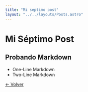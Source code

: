 ```yaml
---
title: "Mi septimo post"
layout: "../../layouts/Posts.astro"
---
```


# Mi Séptimo Post

## Probando Markdown

- One-Line Markdown
- Two-Line Markdown

[&larr; Volver](/posts)